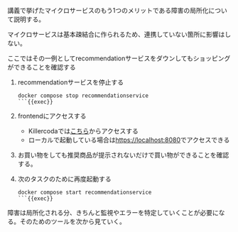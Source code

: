講義で挙げたマイクロサービスのもう1つのメリットである障害の局所化について説明する。

マイクロサービスは基本疎結合に作られるため、連携していない箇所に影響はしない。

ここではその一例としてrecommendationサービスをダウンしてもショッピングができることを確認する

1. recommendationサービスを停止する
    ```
    docker compose stop recommendationservice
    ```{{exec}}

2. frontendにアクセスする
   - Killercodaでは[こちら]({{TRAFFIC_HOST1_8080}})からアクセスする
   - ローカルで起動している場合は<https://localhost:8080>でアクセスできる

3. お買い物をしても推奨商品が提示されないだけで買い物ができることを確認する。

4. 次のタスクのために再度起動する
    ```
    docker compose start recommendationservice
    ```{{exec}}

障害は局所化される分、きちんと監視やエラーを特定していくことが必要になる。そのためのツールを次から見ていく。